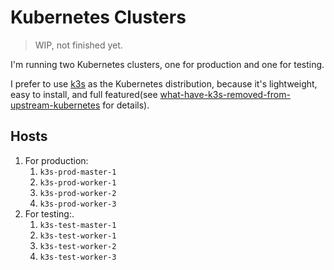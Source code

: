 # Kubernetes Clusters

> WIP, not finished yet.

I'm running two Kubernetes clusters, one for production and one for testing.

I prefer to use [k3s] as the Kubernetes distribution, because it's lightweight, easy to install, and full featured(see [what-have-k3s-removed-from-upstream-kubernetes] for details).

## Hosts

1. For production:
   1. `k3s-prod-master-1`
   2. `k3s-prod-worker-1`
   2. `k3s-prod-worker-2`
   2. `k3s-prod-worker-3`
1. For testing:. 
   1. `k3s-test-master-1`
   2. `k3s-test-worker-1`
   3. `k3s-test-worker-2`
   4. `k3s-test-worker-3`

[k3s]: https://github.com/k3s-io/k3s/
[what-have-k3s-removed-from-upstream-kubernetes]: https://github.com/k3s-io/k3s/?tab=readme-ov-file#what-have-you-removed-from-upstream-kubernetes
